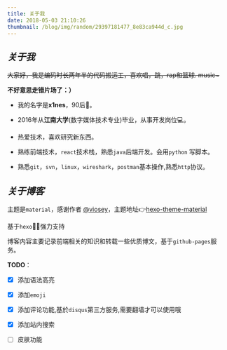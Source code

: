 ```yaml
---
title: 关于我
date: 2018-05-03 21:10:26
thumbnail: /blog/img/random/29397181477_8e83ca944d_c.jpg
---
```

> 

## *关于我* 

<del>大家好，我是编码时长两年半的代码搬运工，喜欢唱，跳，rap和篮球. music~ </del>

 **不好意思走错片场了：）**

- 我的名字是**x1nes**，90后:boy:。

- 2016年从**江南大学**(数字媒体技术专业)毕业，从事开发岗位:computer:。

- 热爱技术，喜欢研究新东西。

- 熟练前端技术，`react`技术栈，熟悉`java`后端开发。会用`python` 写脚本。

- 熟悉`git`，`svn`，`linux`，`wireshark`，`postman`基本操作,熟悉`http`协议。



## *关于博客*

主题是`material`，感谢作者 [@viosey](https://github.com/viosey)，主题地址:point_right:[hexo-theme-material](https://github.com/viosey/hexo-theme-material/)

基于`hexo`:clap::clap:强力支持

博客内容主要记录前端相关的知识和转载一些优质博文，基于`github-pages`服务。

**TODO**：

- [x] 添加语法高亮
- [x] 添加`emoji`
- [x] 添加评论功能,基於`disqus`第三方服务,需要翻墙才可以使用哦
- [x] 添加站内搜索
- [ ] 皮肤功能



